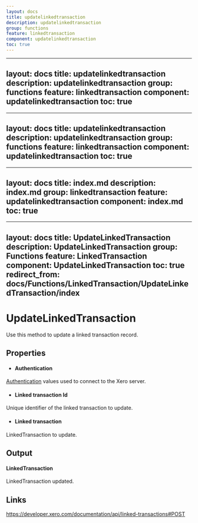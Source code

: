 ```yaml
---
layout: docs
title: updatelinkedtransaction
description: updatelinkedtransaction
group: functions
feature: linkedtransaction
component: updatelinkedtransaction
toc: true
---
```

---
layout: docs
title: updatelinkedtransaction
description: updatelinkedtransaction
group: functions
feature: linkedtransaction
component: updatelinkedtransaction
toc: true
---
---
layout: docs
title: updatelinkedtransaction
description: updatelinkedtransaction
group: functions
feature: linkedtransaction
component: updatelinkedtransaction
toc: true
---
---
layout: docs
title: index.md
description: index.md
group: linkedtransaction
feature: updatelinkedtransaction
component: index.md
toc: true
---
---
layout: docs
title: UpdateLinkedTransaction
description: UpdateLinkedTransaction
group: Functions
feature: LinkedTransaction
component: UpdateLinkedTransaction
toc: true
redirect_from: docs/Functions/LinkedTransaction/UpdateLinkedTransaction/index
---
UpdateLinkedTransaction
============

Use this method to update a linked transaction record.

Properties
----------

- #### Authentication
[Authentication](../../../Common/Authentication/Index.md) values used to connect to the Xero server.
- #### Linked transaction Id
Unique identifier of the linked transaction to update.
- #### Linked transaction
LinkedTransaction to update.


Output
-----
#### LinkedTransaction
LinkedTransaction updated.

Links
-----

https://developer.xero.com/documentation/api/linked-transactions#POST
